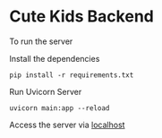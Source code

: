 # Cute Kids Backend

To run the server

Install the dependencies

```
pip install -r requirements.txt
```

Run Uvicorn Server

```
uvicorn main:app --reload
```

Access the server via [localhost](http://127.0.0.1:8000/docs#/)
